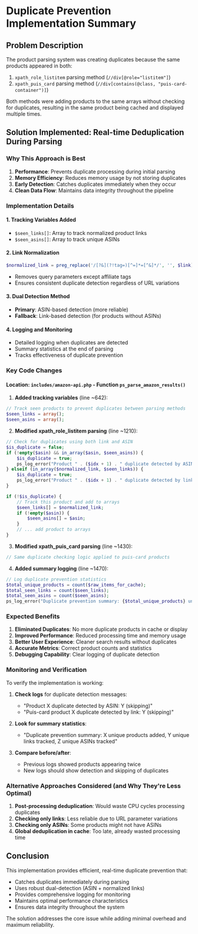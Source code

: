 # Duplicate Prevention Implementation Summary

## Problem Description
The product parsing system was creating duplicates because the same products appeared in both:
1. `xpath_role_listitem` parsing method (`//div[@role="listitem"]`)
2. `xpath_puis_card` parsing method (`//div[contains(@class, "puis-card-container")]`)

Both methods were adding products to the same arrays without checking for duplicates, resulting in the same product being cached and displayed multiple times.

## Solution Implemented: Real-time Deduplication During Parsing

### Why This Approach is Best
1. **Performance**: Prevents duplicate processing during initial parsing
2. **Memory Efficiency**: Reduces memory usage by not storing duplicates
3. **Early Detection**: Catches duplicates immediately when they occur
4. **Clean Data Flow**: Maintains data integrity throughout the pipeline

### Implementation Details

#### 1. Tracking Variables Added
- `$seen_links[]`: Array to track normalized product links
- `$seen_asins[]`: Array to track unique ASINs

#### 2. Link Normalization
```php
$normalized_link = preg_replace('/[?&](?!tag=)[^=]*=[^&]*/', '', $link);
```
- Removes query parameters except affiliate tags
- Ensures consistent duplicate detection regardless of URL variations

#### 3. Dual Detection Method
- **Primary**: ASIN-based detection (more reliable)
- **Fallback**: Link-based detection (for products without ASINs)

#### 4. Logging and Monitoring
- Detailed logging when duplicates are detected
- Summary statistics at the end of parsing
- Tracks effectiveness of duplicate prevention

### Key Code Changes

#### Location: `includes/amazon-api.php` - Function `ps_parse_amazon_results()`

1. **Added tracking variables** (line ~642):
```php
// Track seen products to prevent duplicates between parsing methods
$seen_links = array();
$seen_asins = array();
```

2. **Modified xpath_role_listitem parsing** (line ~1210):
```php
// Check for duplicates using both link and ASIN
$is_duplicate = false;
if (!empty($asin) && in_array($asin, $seen_asins)) {
    $is_duplicate = true;
    ps_log_error("Product " . ($idx + 1) . " duplicate detected by ASIN: $asin (skipping)");
} elseif (in_array($normalized_link, $seen_links)) {
    $is_duplicate = true;
    ps_log_error("Product " . ($idx + 1) . " duplicate detected by link: $normalized_link (skipping)");
}

if (!$is_duplicate) {
    // Track this product and add to arrays
    $seen_links[] = $normalized_link;
    if (!empty($asin)) {
        $seen_asins[] = $asin;
    }
    // ... add product to arrays
}
```

3. **Modified xpath_puis_card parsing** (line ~1430):
```php
// Same duplicate checking logic applied to puis-card products
```

4. **Added summary logging** (line ~1470):
```php
// Log duplicate prevention statistics
$total_unique_products = count($raw_items_for_cache);
$total_seen_links = count($seen_links);
$total_seen_asins = count($seen_asins);
ps_log_error("Duplicate prevention summary: {$total_unique_products} unique products added, {$total_seen_links} unique links tracked, {$total_seen_asins} unique ASINs tracked");
```

### Expected Benefits

1. **Eliminated Duplicates**: No more duplicate products in cache or display
2. **Improved Performance**: Reduced processing time and memory usage
3. **Better User Experience**: Cleaner search results without duplicates
4. **Accurate Metrics**: Correct product counts and statistics
5. **Debugging Capability**: Clear logging of duplicate detection

### Monitoring and Verification

To verify the implementation is working:

1. **Check logs** for duplicate detection messages:
   - "Product X duplicate detected by ASIN: Y (skipping)"
   - "Puis-card product X duplicate detected by link: Y (skipping)"

2. **Look for summary statistics**:
   - "Duplicate prevention summary: X unique products added, Y unique links tracked, Z unique ASINs tracked"

3. **Compare before/after**:
   - Previous logs showed products appearing twice
   - New logs should show detection and skipping of duplicates

### Alternative Approaches Considered (and Why They're Less Optimal)

1. **Post-processing deduplication**: Would waste CPU cycles processing duplicates
2. **Checking only links**: Less reliable due to URL parameter variations
3. **Checking only ASINs**: Some products might not have ASINs
4. **Global deduplication in cache**: Too late, already wasted processing time

## Conclusion

This implementation provides efficient, real-time duplicate prevention that:
- Catches duplicates immediately during parsing
- Uses robust dual-detection (ASIN + normalized links)
- Provides comprehensive logging for monitoring
- Maintains optimal performance characteristics
- Ensures data integrity throughout the system

The solution addresses the core issue while adding minimal overhead and maximum reliability. 